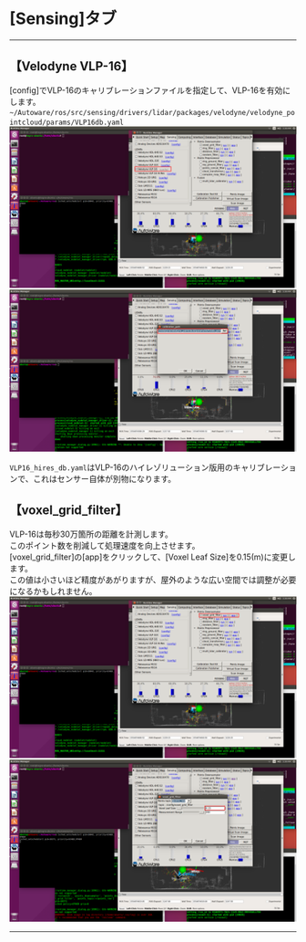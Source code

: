 # [Sensing]タブ
<hr>

## 【Velodyne VLP-16】
[config]でVLP-16のキャリブレーションファイルを指定して、VLP-16を有効にします。<br>
`~/Autoware/ros/src/sensing/drivers/lidar/packages/velodyne/velodyne_pointcloud/params/VLP16db.yaml`
![](./img/sensing1.png)
![](./img/sensing2.png)

`VLP16_hires_db.yaml`はVLP-16のハイレゾリューション版用のキャリブレーションで、これはセンサー自体が別物になります。<br>

## 【voxel_grid_filter】
VLP-16は毎秒30万箇所の距離を計測します。<br>
このポイント数を削減して処理速度を向上させます。<br>
[voxel_grid_filter]の[app]をクリックして、[Voxel Leaf Size]を0.15(m)に変更します。<br>
この値は小さいほど精度があがりますが、屋外のような広い空間では調整が必要になるかもしれません。<br>
![](./img/sensing3.png)
![](./img/sensing4.png)

<hr>

